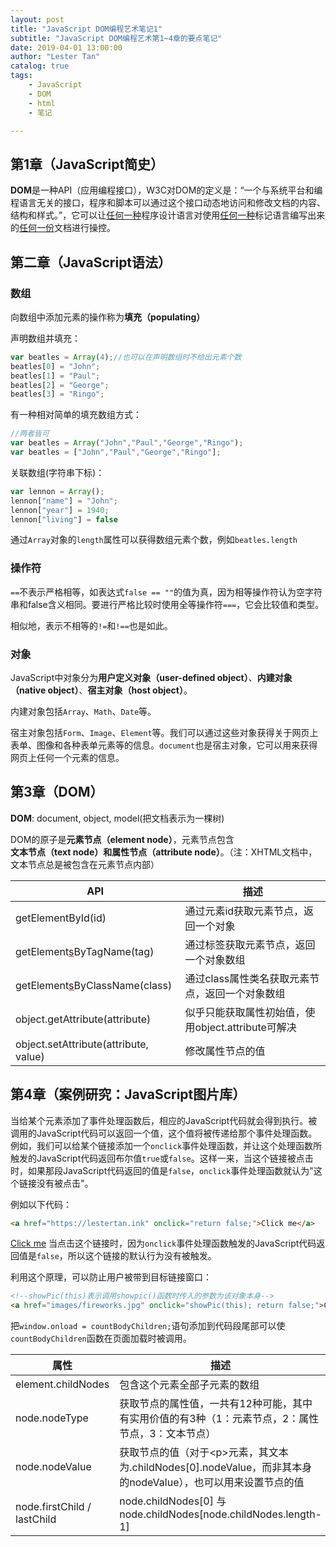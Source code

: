 ```yaml
---
layout: post
title: "JavaScript DOM编程艺术笔记1"
subtitle: "JavaScript DOM编程艺术第1~4章的要点笔记"
date: 2019-04-01 13:00:00
author: "Lester Tan"
catalog: true
tags: 
    - JavaScript
    - DOM
    - html
    - 笔记

---
```


## 第1章（JavaScript简史）

**DOM**是一种API（应用编程接口），W3C对DOM的定义是：“一个与系统平台和编程语言无关的接口，程序和脚本可以通过这个接口动态地访问和修改文档的内容、结构和样式。”，它可以让<span style="text-decoration: underline">任何一种</span>程序设计语言对使用<span style="text-decoration: underline">任何一种</span>标记语言编写出来的<span style="text-decoration: underline">任何一份</span>文档进行操控。



## 第二章（JavaScript语法）

### 数组

向数组中添加元素的操作称为**填充（populating）**

声明数组并填充：

```javascript
var beatles = Array(4);//也可以在声明数组时不给出元素个数
beatles[0] = "John";
beatles[1] = "Paul";
beatles[2] = "George";
beatles[3] = "Ringo";
```

有一种相对简单的填充数组方式：

```javascript
//两者皆可
var beatles = Array("John","Paul","George","Ringo");
var beatles = ["John","Paul","George","Ringo"];
```

关联数组(字符串下标)：

```javascript
var lennon = Array();
lennon["name"] = "John";
lennon["year"] = 1940;
lennon["living"] = false
```

通过`Array`对象的`length`属性可以获得数组元素个数，例如`beatles.length`

### 操作符

`==`不表示严格相等，如表达式`false == ""`的值为真，因为相等操作符认为空字符串和false含义相同。要进行严格比较时使用全等操作符`===`，它会比较值和类型。

相似地，表示不相等的`!=`和`!==`也是如此。

### 对象

JavaScript中对象分为**用户定义对象（user-defined object）**、**内建对象（native object）**、**宿主对象（host object）**。

内建对象包括`Array`、`Math`、`Date`等。

宿主对象包括`Form`、`Image`、`Element`等。我们可以通过这些对象获得关于网页上表单、图像和各种表单元素等的信息。`document`也是宿主对象，它可以用来获得网页上任何一个元素的信息。

## 第3章（DOM）

**DOM**: document, object, model(把文档表示为一棵树)

DOM的原子是**元素节点（element node）**，元素节点包含**文本节点（text node）**和**属性节点（attribute node）**。（注：XHTML文档中，文本节点总是被包含在元素节点内部）

| API                                                          | 描述                                               |
| ------------------------------------------------------------ | -------------------------------------------------- |
| getElementById(id)                                           | 通过元素id获取元素节点，返回一个对象               |
| getElement<span style="text-decoration: underline red">s</span>ByTagName(tag) | 通过标签获取元素节点，返回一个对象数组             |
| getElement<span style="text-decoration: underline red">s</span>ByClassName(class) | 通过class属性类名获取元素节点，返回一个对象数组    |
| object.getAttribute(attribute)                               | 似乎只能获取属性初始值，使用object.attribute可解决 |
| object.setAttribute(attribute, value)                        | 修改属性节点的值                                   |

## 第4章（案例研究：JavaScript图片库）

当给某个元素添加了事件处理函数后，相应的JavaScript代码就会得到执行。被调用的JavaScript代码可以返回一个值，这个值将被传递给那个事件处理函数。例如，我们可以给某个链接添加一个`onclick`事件处理函数，并让这个处理函数所触发的JavaScript代码返回布尔值`true`或`false`。这样一来，当这个链接被点击时，如果那段JavaScript代码返回的值是`false`，`onclick`事件处理函数就认为"这个链接没有被点击"。

例如以下代码：

```html
<a href="https://lestertan.ink" onclick="return false;">Click me</a>
```

<a href="https://lestertan.ink" onclick="return false;">Click me</a> 当点击这个链接时，因为`onclick`事件处理函数触发的JavaScript代码返回值是`false`，所以这个链接的默认行为没有被触发。

利用这个原理，可以防止用户被带到目标链接窗口：

```html
<!--showPic(this)表示调用showpic()函数时传入的参数为该对象本身-->
<a href="images/fireworks.jpg" onclick="showPic(this); return false;">Click me</a> 
```

把`window.onload = countBodyChildren;`语句添加到代码段尾部可以使 `countBodyChildren`函数在页面加载时被调用。

| 属性                        | 描述                                                         |
| --------------------------- | ------------------------------------------------------------ |
| element.childNodes          | 包含这个元素全部子元素的数组                                 |
| node.nodeType               | 获取节点的属性值，一共有12种可能，其中有实用价值的有3种（1：元素节点，2：属性节点，3：文本节点） |
| node.nodeValue              | 获取节点的值（对于\<p\>元素，其文本为.childNodes[0].nodeValue，而非其本身的nodeValue），也可以用来设置节点的值 |
| node.firstChild / lastChild | node.childNodes[0] 与 node.childNodes[node.childNodes.length-1] |

